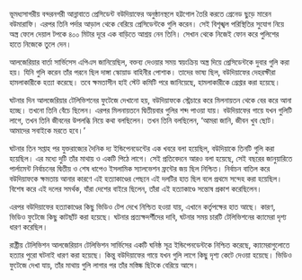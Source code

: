 ভূমধ্যসাগরীয় বন্দরনগরী আন্নাবাতে প্রেসিডেন্ট বউদিয়াফের অনুষ্ঠানস্থলে হট্টগোল তৈরি করতে গ্রেনেড ছুড়ে মারেন বউমারাফি। এরপর তিনি পর্দার আড়াল থেকে বেরিয়ে প্রেসিডেন্টকে গুলি করেন। সেই বিশৃঙ্খল পরিস্থিতির সুযোগ নিয়ে অস্ত্র ফেলে দেয়াল টপকে ৪০০ মিটার দূরে এক বাড়িতে আশ্রয় নেন তিনি। সেখান থেকে নিজেই ফোন করে পুলিশের হাতে নিজেকে তুলে দেন।

আলজেরিয়ার বার্তা সার্ভিসেস এপিএস জানিয়েছিল, বক্তব্য দেওয়ার সময় স্বয়ংক্রিয় অস্ত্র দিয়ে প্রেসিডেন্টকে দুবার গুলি করা হয়। যিনি গুলি করেন তাঁর পরনে ছিল দাঙ্গা স্কোয়াড বাহিনীর পোশাক। তাদের ভাষ্য ছিল, বউদিয়াফের দেহরক্ষীরা হামলাকারীকে হত্যা করেছে। তবে ক্ষমতাসীন হাই স্টেট কমিটি পরে জানিয়েছে, হামলাকারীকে গ্রেপ্তার করা হয়েছে।

ঘটনার দিন আলজেরিয়ার টেলিভিশনের ফুটেজে দেখানো হয়, বউদিয়াফকে স্ট্রেচারে করে মিলনায়তন থেকে বের করে আনা হচ্ছে। তখনো তিনি বেঁচে ছিলেন। এরপর মিলনায়তনে দ্বিতীয়বার গুলির শব্দ পাওয়া যায়। বউদিয়াফের গায়ে যখন গুলিটি লাগে, তখন তিনি জীবনের উপলব্ধি নিয়ে কথা বলছিলেন। তখন তিনি বলছিলেন, ‘আমরা জানি, জীবন খুব ছোট। আমাদের সবাইকে মরতে হবে।’

ঘটনার তিন সপ্তাহ পর যুক্তরাজ্যের দৈনিক দ্য ইন্ডিপেনডেন্টের এক খবরে বলা হয়েছিল, বউদিয়াকে তিনটি গুলি করা হয়েছিল। এর মধ্যে দুটি তাঁর মাথায় ও একটি পিঠে লাগে। সেই প্রতিবেদনে আরও বলা হয়েছে, সেই বছরের জানুয়ারিতে পার্লামেন্ট নির্বাচনের দ্বিতীয় ও শেষ ধাপেও ইসলামিক স্যালভেশন ফ্রন্টের জয় ছিল নিশ্চিত। নির্বাচন বাতিল করে বউদিয়াফকে ক্ষমতায় আনার কারণে এই হত্যাকাণ্ডের পেছনে এই দলটির হাত ছিল বলে প্রথমে সন্দেহ করা হয়েছিল। বিশেষ করে এই দলের সমর্থক, যাঁরা দেশের বাইরে ছিলেন, তাঁরা এই হত্যাকাণ্ডে সন্তোষ প্রকাশ করেছিলেন।  

এরপর বউদিয়াফের হত্যাকাণ্ডের কিছু ভিডিও টেপ দেখে নিশ্চিত হওয়া যায়, এখানে কর্তৃপক্ষের হাত আছে। কারণ, ভিডিও ফুটেজে কিছু কাটছাঁট করা হয়েছে। ঘটনার প্রত্যক্ষদর্শীদের দাবি, ঘটনার সময় চারটি টেলিভিশনের ক্যামেরা দৃশ্য ধারণ করেছিল।

রাষ্ট্রীয় টেলিভিশন আলজেরিয়ান টেলিভিশন সার্ভিসের একটি ঘনিষ্ঠ সূত্র ইন্ডিপেনডেন্টকে নিশ্চিত করেছে, ক্যামেরাগুলোতে হত্যার পুরো ঘটনাই ধারণ করা হয়েছে। কিন্তু বউদিয়াফের গায়ে যখন গুলি লাগে কিছু দৃশ্য কেটে দেওয়া হয়েছে। ভিডিও ফুটেজে দেখা যায়, তাঁর মাথায় গুলি লাগার পর তাঁর মস্তিষ্ক ছিটকে বেরিয়ে আসে।
